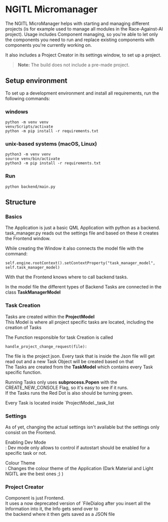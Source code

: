 # NGITL Micromanager


The NGITL MicroManager helps with starting and managing different projects (is for example used to manage all modules in the Race-Against-AI project). Usage includes Component managing, so you're able to let only the components you need to run and replace existing components with components you're currently working on. 

It also includes a Project Creator in its settings window, to set up a project.

> **Note:** The build does not include a pre-made project.

## Setup environment

To set up a development environment and install all requirements, run the following commands:

### windows

    python -m venv venv
    venv/Scripts/activate
    python -m pip install -r requirements.txt

### unix-based systems (macOS, Linux)

    python3 -m venv venv
    source venv/bin/activate
    python3 -m pip install -r requirements.txt

### Run

    python backend/main.py

## Structure

### Basics
The Application is just a basic QML Application with python as a backend. <br> task_manager.py reads out the settings file and based on these it creates the Frontend window. <br>

While creating the Window it also connects the model file with the command:
    
    self.engine.rootContext().setContextProperty("task_manager_model", self.task_manager_model)

With that the Frontend knows where to call backend tasks.

In the model file the different types of Backend Tasks are connected in the class **TaskManagerModel**

### Task Creation
Tasks are created within the **ProjectModel** <br> This Model is where all project specific tasks are located, including the creation of Tasks<br>

The Function responsible for task Creation is called

    handle_project_change_request(file):

The file is the project json. Every task that is inside the Json file will get read out and a new Task Object will be created based on that<br> The Tasks are created from the **TaskModel** which contains every Task specific function.

Running Tasks only uses **subprocess.Popen** with the CREATE_NEW_CONSOLE Flag, so it's easy to see if it runs. <br>
If the Tasks runs the Red Dot is also should be turning green.

Every Task is located inside `ProjectModel._task_list

### Settings
As of yet, changing the actual settings isn't available but the settings only consist on the Frontend. <br>


Enabling Dev Mode<br>:
Dev mode only allows to control if autostart should be enabled for a specific task or not.

Colour Theme<br>:
Changes the colour theme of the Application (Dark Material and Light NGITL are the best ones ;) )

### Project Creator
Component is just Frontend.<br>
It uses a now deprecated version of `FileDialog after you insert all the Information into it, the Info gets send over to <br> the backend where it then gets saved as a JSON file
